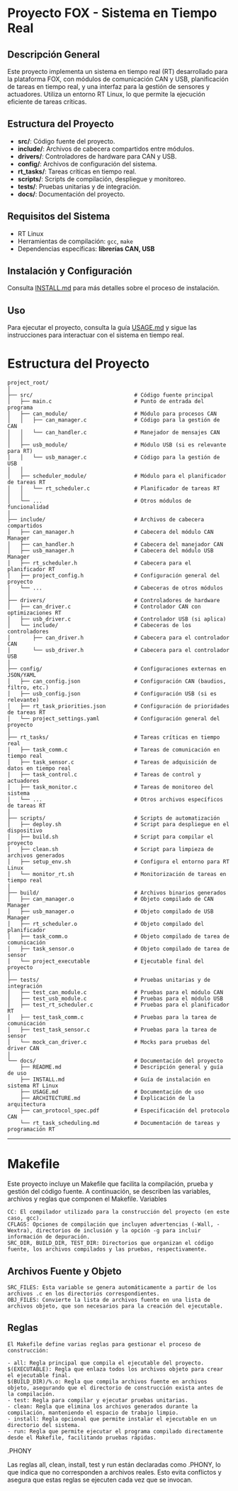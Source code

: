 # Proyecto FOX - Sistema en Tiempo Real

## Descripción General
Este proyecto implementa un sistema en tiempo real (RT) desarrollado para la plataforma FOX, con módulos de comunicación CAN y USB, planificación de tareas en tiempo real, y una interfaz para la gestión de sensores y actuadores. Utiliza un entorno RT Linux, lo que permite la ejecución eficiente de tareas críticas.

## Estructura del Proyecto
- **src/**: Código fuente del proyecto.
- **include/**: Archivos de cabecera compartidos entre módulos.
- **drivers/**: Controladores de hardware para CAN y USB.
- **config/**: Archivos de configuración del sistema.
- **rt_tasks/**: Tareas críticas en tiempo real.
- **scripts/**: Scripts de compilación, despliegue y monitoreo.
- **tests/**: Pruebas unitarias y de integración.
- **docs/**: Documentación del proyecto.

## Requisitos del Sistema
- RT Linux
- Herramientas de compilación: `gcc`, `make`
- Dependencias específicas: **librerías CAN, USB**

## Instalación y Configuración
Consulta [INSTALL.md](INSTALL.md) para más detalles sobre el proceso de instalación.

## Uso
Para ejecutar el proyecto, consulta la guía [USAGE.md](USAGE.md) y sigue las instrucciones para interactuar con el sistema en tiempo real.


# Estructura del Proyecto

```plaintext
project_root/
│
├── src/                                # Código fuente principal
│   ├── main.c                          # Punto de entrada del programa
│   ├── can_module/                     # Módulo para procesos CAN
│   │   ├── can_manager.c               # Código para la gestión de CAN
│   │   └── can_handler.c               # Manejador de mensajes CAN
│   │
│   ├── usb_module/                     # Módulo USB (si es relevante para RT)
│   │   └── usb_manager.c               # Código para la gestión de USB
│   │
│   ├── scheduler_module/               # Módulo para el planificador de tareas RT
│   │   └── rt_scheduler.c              # Planificador de tareas RT
│   │
│   └── ...                             # Otros módulos de funcionalidad
│
├── include/                            # Archivos de cabecera compartidos
│   ├── can_manager.h                   # Cabecera del módulo CAN Manager
│   ├── can_handler.h                   # Cabecera del manejador CAN
│   ├── usb_manager.h                   # Cabecera del módulo USB Manager
│   ├── rt_scheduler.h                  # Cabecera para el planificador RT
│   ├── project_config.h                # Configuración general del proyecto
│   └── ...                             # Cabeceras de otros módulos
│
├── drivers/                            # Controladores de hardware
│   ├── can_driver.c                    # Controlador CAN con optimizaciones RT
│   ├── usb_driver.c                    # Controlador USB (si aplica)
│   └── include/                        # Cabeceras de los controladores
│       ├── can_driver.h                # Cabecera para el controlador CAN
│       └── usb_driver.h                # Cabecera para el controlador USB
│
├── config/                             # Configuraciones externas en JSON/YAML
│   ├── can_config.json                 # Configuración CAN (baudios, filtro, etc.)
│   ├── usb_config.json                 # Configuración USB (si es relevante)
│   ├── rt_task_priorities.json         # Configuración de prioridades de tareas RT
│   └── project_settings.yaml           # Configuración general del proyecto
│
├── rt_tasks/                           # Tareas críticas en tiempo real
│   ├── task_comm.c                     # Tareas de comunicación en tiempo real
│   ├── task_sensor.c                   # Tareas de adquisición de datos en tiempo real
│   ├── task_control.c                  # Tareas de control y actuadores
│   ├── task_monitor.c                  # Tareas de monitoreo del sistema
│   └── ...                             # Otros archivos específicos de tareas RT
│
├── scripts/                            # Scripts de automatización
│   ├── deploy.sh                       # Script para despliegue en el dispositivo
│   ├── build.sh                        # Script para compilar el proyecto
│   ├── clean.sh                        # Script para limpieza de archivos generados
│   ├── setup_env.sh                    # Configura el entorno para RT Linux
│   └── monitor_rt.sh                   # Monitorización de tareas en tiempo real
│
├── build/                              # Archivos binarios generados
│   ├── can_manager.o                   # Objeto compilado de CAN Manager
│   ├── usb_manager.o                   # Objeto compilado de USB Manager
│   ├── rt_scheduler.o                  # Objeto compilado del planificador
│   ├── task_comm.o                     # Objeto compilado de tarea de comunicación
│   ├── task_sensor.o                   # Objeto compilado de tarea de sensor
│   └── project_executable              # Ejecutable final del proyecto
│
├── tests/                              # Pruebas unitarias y de integración
│   ├── test_can_module.c               # Pruebas para el módulo CAN
│   ├── test_usb_module.c               # Pruebas para el módulo USB
│   ├── test_rt_scheduler.c             # Pruebas para el planificador RT
│   ├── test_task_comm.c                # Pruebas para la tarea de comunicación
│   ├── test_task_sensor.c              # Pruebas para la tarea de sensor
│   └── mock_can_driver.c               # Mocks para pruebas del driver CAN
│
└── docs/                               # Documentación del proyecto
    ├── README.md                       # Descripción general y guía de uso
    ├── INSTALL.md                      # Guía de instalación en sistema RT Linux
    ├── USAGE.md                        # Documentación de uso
    ├── ARCHITECTURE.md                 # Explicación de la arquitectura
    ├── can_protocol_spec.pdf           # Especificación del protocolo CAN
    └── rt_task_scheduling.md           # Documentación de tareas y programación RT
```

__________________________________________________________________________________________________________________________________________

# Makefile

Este proyecto incluye un Makefile que facilita la compilación, prueba y gestión del código fuente. A continuación, se describen las variables, archivos y reglas que componen el Makefile.
Variables

    CC: El compilador utilizado para la construcción del proyecto (en este caso, gcc).
    CFLAGS: Opciones de compilación que incluyen advertencias (-Wall, -Wextra), directorios de inclusión y la opción -g para incluir información de depuración.
    SRC_DIR, BUILD_DIR, TEST_DIR: Directorios que organizan el código fuente, los archivos compilados y las pruebas, respectivamente.

## Archivos Fuente y Objeto

    SRC_FILES: Esta variable se genera automáticamente a partir de los archivos .c en los directorios correspondientes.
    OBJ_FILES: Convierte la lista de archivos fuente en una lista de archivos objeto, que son necesarios para la creación del ejecutable.

## Reglas

    El Makefile define varias reglas para gestionar el proceso de construcción:

    - all: Regla principal que compila el ejecutable del proyecto.
    $(EXECUTABLE): Regla que enlaza todos los archivos objeto para crear el ejecutable final.
    $(BUILD_DIR)/%.o: Regla que compila archivos fuente en archivos objeto, asegurando que el directorio de construcción exista antes de la compilación.
    - test: Regla para compilar y ejecutar pruebas unitarias.
    - clean: Regla que elimina los archivos generados durante la compilación, manteniendo el espacio de trabajo limpio.
    - install: Regla opcional que permite instalar el ejecutable en un directorio del sistema.
    - run: Regla que permite ejecutar el programa compilado directamente desde el Makefile, facilitando pruebas rápidas.

.PHONY

Las reglas all, clean, install, test y run están declaradas como .PHONY, lo que indica que no corresponden a archivos reales. Esto evita conflictos y asegura que estas reglas se ejecuten cada vez que se invocan.
